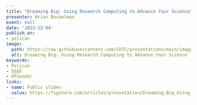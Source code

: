 ```yaml
---
title: "Dreaming Big: Using Research Computing to Advance Your Science"
presenter: Brian Bockelman
event: null
date: '2023-12-04'
publish_on:
- pelican
image:
  path: https://raw.githubusercontent.com/CHTC/presentations/main/images/using-research-computing.png
  alt: Dreaming Big: Using Research Computing to Advance Your Science
keywords:
- Pelican
- OSDF
- HTCondor
links:
- name: Public slides
  value: https://figshare.com/articles/presentation/Dreaming_Big_Using_Research_Computing_to_Advance_Your_Science/24731235
---
```


